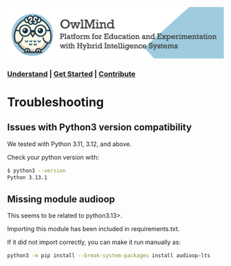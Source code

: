 


<img src="docs/images/owlmind-banner.png" width=800>

### [Understand](./README.md) | [Get Started](./README.md#getting-started) | [Contribute](./CONTRIBUTING.md)
# Troubleshooting

## Issues with Python3 version compatibility

We tested with Python 3.11, 3.12, and above. 

Check your python version with:

```bash
$ python3 --version
Python 3.13.1
```

## Missing module **audioop**

This seems to be related to python3.13>. 

Importing this module has been included in requirements.txt. 

If it did not import correctly, you can make it run manually as:


```bash
python3 -m pip install --break-system-packages install audioop-lts
```

